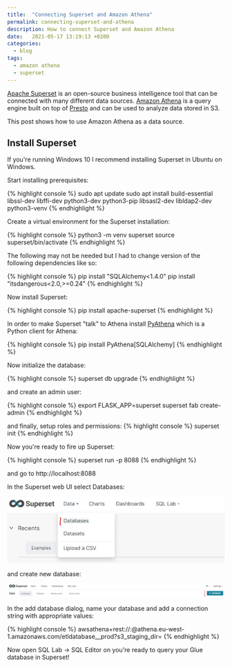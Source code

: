 ```yaml
---
title:  "Connecting Superset and Amazon Athena"
permalink: connecting-superset-and-athena
description: How to connect Superset and Amazon Athena
date:   2021-05-17 13:19:13 +0200
categories: 
  - blog
tags:
  - amazon athena
  - superset
---
```

[Apache Superset](https://superset.apache.org/) is an open-source business intelligence tool that can be connected with many different data sources. 
[Amazon Athena](https://aws.amazon.com/athena) is a query engine built on top of [Presto](https://prestodb.io/) and can be used to analyze data stored in S3.

This post shows how to use Amazon Athena as a data source.

## Install Superset
If you're running Windows 10 I recommend installing Superset in Ubuntu on Windows. 


Start installing prerequisites:

{% highlight console %}
sudo apt update
sudo apt install build-essential libssl-dev libffi-dev python3-dev python3-pip libsasl2-dev libldap2-dev python3-venv
{% endhighlight %}

Create a virtual environment for the Superset installation:

{% highlight console %}
python3 -m venv superset
source superset/bin/activate
{% endhighlight %}

The following may not be needed but I had to change version of the following dependencies like so:

{% highlight console %}
pip install "SQLAlchemy<1.4.0"
pip install "itsdangerous<2.0,>=0.24"
{% endhighlight %}

Now install Superset:

{% highlight console %}
pip install apache-superset
{% endhighlight %}

In order to make Superset "talk" to Athena install [PyAthena](https://pypi.org/project/pyathena/) which is a Python client for Athena:

{% highlight console %}
pip install PyAthena[SQLAlchemy]
{% endhighlight %}

Now initialize the database:

{% highlight console %}
superset db upgrade
{% endhighlight %}

and create an admin user:

{% highlight console %}
export FLASK_APP=superset
superset fab create-admin
{% endhighlight %}

and finally, setup roles and permissions:
{% highlight console %}
superset init
{% endhighlight %}

Now you're ready to fire up Superset:

{% highlight console %}
superset run -p 8088
{% endhighlight %}

and go to http://localhost:8088

In the Superset web UI select Databases:

![title](/assets/images/superset-databases.JPG)

and create new database:

![title](/assets/images/createdatabase.JPG)

In the add database dialog, name your database and add a connection string with appropriate values:

{% highlight console %}
awsathena+rest://<aws-access-key-id>:<aws-secret-access-key>@athena.eu-west-1.amazonaws.com/etldatabase__prod?s3_staging_dir=<uri-of-staging-directory>
{% endhighlight %}

Now open SQL Lab -> SQL Editor on you're ready to query your Glue database in Superset!